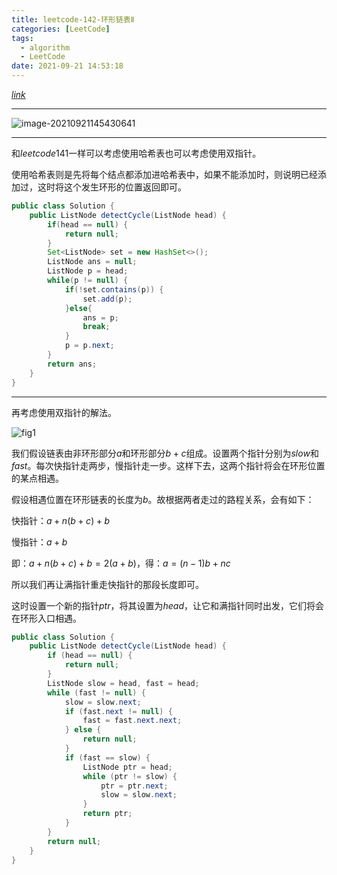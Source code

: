 ```yaml
---
title: leetcode-142-环形链表Ⅱ
categories: [LeetCode]
tags:
  - algorithm
  - LeetCode
date: 2021-09-21 14:53:18
---
```


[$link$](https://leetcode-cn.com/problems/linked-list-cycle-ii/)

<hr/>

![image-20210921145430641](https://gitee.com/cao_ziqiang/img/raw/master/20210921145430.png)

<hr/>

和$leetcode$141一样可以考虑使用哈希表也可以考虑使用双指针。

使用哈希表则是先将每个结点都添加进哈希表中，如果不能添加时，则说明已经添加过，这时将这个发生环形的位置返回即可。

```java
public class Solution {
    public ListNode detectCycle(ListNode head) {
        if(head == null) {
            return null;
        }
        Set<ListNode> set = new HashSet<>();
        ListNode ans = null;
        ListNode p = head;
        while(p != null) {
            if(!set.contains(p)) {
                set.add(p);
            }else{
                ans = p;
                break;
            }
            p = p.next;
        }
        return ans;
    }
}
```

<hr/>

再考虑使用双指针的解法。

![fig1](https://gitee.com/cao_ziqiang/img/raw/master/20210921151704.png)

我们假设链表由非环形部分$a$和环形部分$b+c$组成。设置两个指针分别为$slow$和$fast$。每次快指针走两步，慢指针走一步。这样下去，这两个指针将会在环形位置的某点相遇。

假设相遇位置在环形链表的长度为$b$。故根据两者走过的路程关系，会有如下：

快指针：$a+n(b+c)+b$

慢指针：$a+b$

即：$a+n(b+c)+b=2(a+b)$，得：$a=(n-1)b+nc$

所以我们再让满指针重走快指针的那段长度即可。

这时设置一个新的指针$ptr$，将其设置为$head$，让它和满指针同时出发，它们将会在环形入口相遇。

```java
public class Solution {
    public ListNode detectCycle(ListNode head) {
        if (head == null) {
            return null;
        }
        ListNode slow = head, fast = head;
        while (fast != null) {
            slow = slow.next;
            if (fast.next != null) {
                fast = fast.next.next;
            } else {
                return null;
            }
            if (fast == slow) {
                ListNode ptr = head;
                while (ptr != slow) {
                    ptr = ptr.next;
                    slow = slow.next;
                }
                return ptr;
            }
        }
        return null;
    }
}
```

